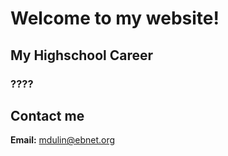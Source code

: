 # Welcome to my website!
## My Highschool Career
### ????
## Contact me
**Email:** <mdulin@ebnet.org>
